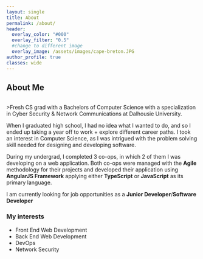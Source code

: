 ```yaml
---
layout: single
title: About
permalink: /about/
header:
  overlay_color: "#000"
  overlay_filter: "0.5"
  #change to different image
  overlay_image: /assets/images/cape-breton.JPG
author_profile: true
classes: wide
---
```

## About Me
<figure style="width: 30%; " class="align-right">
  <img src="{{ site.url }}{{ baseurl }}/assets/images/sunset.JPG" alt="">
</figure>
>Fresh CS grad with a Bachelors of Computer Science with a specialization in Cyber Security & Network Communications at Dalhousie University.

When I graduated high school, I had no idea what I wanted to do, and so I ended up taking a year off to work + explore different career paths. I took an interest in Computer Science, as I was intrigued with the problem solving skill needed for designing and developing software.

During my undergrad, I completed 3 co-ops, in which 2 of them I was developing on a web application. Both co-ops were managed with the **Agile** methodology for their projects and developed their application using **AngularJS Framework** applying either **TypeScript** or **JavaScript** as its primary language.

I am currently looking for job opportunities as a **Junior Developer**/**Software Developer**
### My interests
- Front End Web Development
- Back End Web Development
- DevOps
- Network Security

